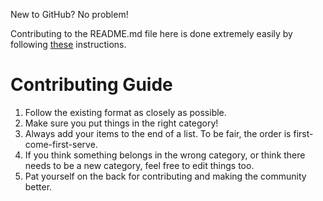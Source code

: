 New to GitHub? No problem! 

Contributing to the README.md file here is done extremely easily by following [these](https://help.github.com/articles/editing-files-in-another-user-s-repository) instructions.

# Contributing Guide

1. Follow the existing format as closely as possible.
2. Make sure you put things in the right category!
3. Always add your items to the end of a list. To be fair, the order is first-come-first-serve.
4. If you think something belongs in the wrong category, or think there needs to be a new category, feel free to edit things too.
5. Pat yourself on the back for contributing and making the community better.
